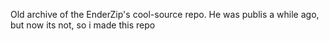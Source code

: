 Old archive of the EnderZip's cool-source repo.
He was publis a while ago, but now its not, so i made this repo
